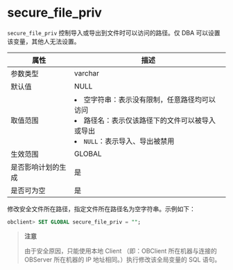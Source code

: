 # secure_file_priv

`secure_file_priv` 控制导入或导出到文件时可以访问的路径。仅 DBA 可以设置该变量，其他人无法设置。

|  **属性**   | **描述**  |
|-----------|---------|
| 参数类型      | varchar |
| 默认值       | NULL    |
| 取值范围      | <li>空字符串：表示没有限制，任意路径均可以访问<li>路径名：表示仅该路径下的文件可以被导入或导出<li> `NULL`：表示导入、导出被禁用     |
| 生效范围      | GLOBAL  |
| 是否影响计划的生成 | 是       |
| 是否可为空     | 是       |

修改安全文件所在路径，指定文件所在路径名为空字符串。示例如下：

```sql
obclient> SET GLOBAL secure_file_priv = "";
```

> **注意**
>
> 由于安全原因，只能使用本地 Client （即：OBClient 所在机器与连接的 OBServer 所在机器的 IP 地址相同。）执行修改该全局变量的 SQL 语句。
